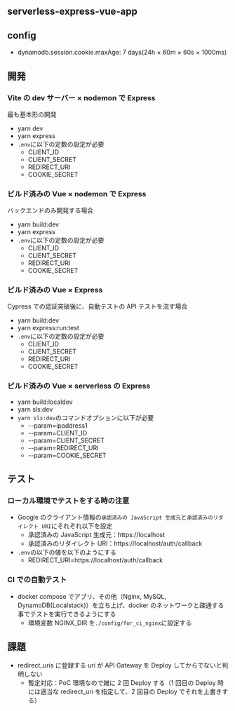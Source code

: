 ## serverless-express-vue-app

## config

- dynamodb.session.cookie.maxAge: 7 days(24h × 60m × 60s × 1000ms)

## 開発

### Vite の dev サーバー × nodemon で Express

最も基本形の開発

- yarn dev
- yarn express
- `.env`に以下の定数の設定が必要
  - CLIENT_ID
  - CLIENT_SECRET
  - REDIRECT_URI
  - COOKIE_SECRET

### ビルド済みの Vue × nodemon で Express

バックエンドのみ開発する場合

- yarn build:dev
- yarn express
- `.env`に以下の定数の設定が必要
  - CLIENT_ID
  - CLIENT_SECRET
  - REDIRECT_URI
  - COOKIE_SECRET

### ビルド済みの Vue × Express

Cypress での認証突破後に、自動テストの API テストを流す場合

- yarn build:dev
- yarn express:run:test
- `.env`に以下の定数の設定が必要
  - CLIENT_ID
  - CLIENT_SECRET
  - REDIRECT_URI
  - COOKIE_SECRET

### ビルド済みの Vue × serverless の Express

- yarn build:localdev
- yarn sls:dev
- `yarn sls:dev`のコマンドオプションに以下が必要
  - --param=ipaddress1
  - --param=CLIENT_ID
  - --param=CLIENT_SECRET
  - --param=REDIRECT_URI
  - --param=COOKIE_SECRET

## テスト

### ローカル環境でテストをする時の注意

- Google のクライアント情報の`承認済みの JavaScript 生成元`と`承認済みのリダイレクト URI`にそれぞれ以下を設定
  - 承認済みの JavaScript 生成元：https://localhost
  - 承認済みのリダイレクト URI：https://localhost/auth/callback
- `.env`の以下の値を以下のようにする
  - REDIRECT_URI=https://localhost/auth/callback

### CI での自動テスト

- docker compose でアプリ、その他（Nginx, MySQL, DynamoDB(Localstack)）を立ち上げ、docker のネットワークと疎通する事でテストを実行できるようにする
  - 環境変数 NGINX_DIR を`./config/for_ci_nginx`に設定する

## 課題

- redirect_uris に登録する uri が API Gateway を Deploy してからでないと判明しない
  - 暫定対応：PoC 環境なので雑に 2 回 Deploy する（1 回目の Deploy 時には適当な redirect_uri を指定して、2 回目の Deploy でそれを上書きする）
